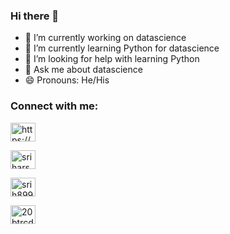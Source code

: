 ### Hi there 👋


- 🔭 I’m currently working on datascience
- 🌱 I’m currently learning Python for datascience
- 🤔 I’m looking for help with learning Python
- 💬 Ask me about datascience
- 😄 Pronouns: He/His
<h3 align="left">Connect with me:</h3>
<p align="left">
<a href="https://www.hackerrank.com/jaini_karthikey1" target="blank"><img align="center" src="https://raw.githubusercontent.com/rahuldkjain/github-profile-readme-generator/master/src/images/icons/Social/linked-in-alt.svg" alt="https://www.hackerrank.com/jaini_karthikey1" height="30" width="40" /></a>
  
<a href="https://instagram.com/sriharsha_velicheti" target="blank"><img align="center" src="https://raw.githubusercontent.com/rahuldkjain/github-profile-readme-generator/master/src/images/icons/Social/instagram.svg" alt="sriharsha_velicheti" height="30" width="40" /></a>
  
<a href="https://www.hackerrank.com/srih8991" target="blank"><img align="center" src="https://raw.githubusercontent.com/rahuldkjain/github-profile-readme-generator/master/src/images/icons/Social/hackerrank.svg" alt="srih8991" height="30" width="40" /></a>
  
<a href="https://www.leetcode.com/20btrcd019" target="blank"><img align="center" src="https://raw.githubusercontent.com/rahuldkjain/github-profile-readme-generator/master/src/images/icons/Social/leet-code.svg" alt="20btrcd019" height="30" width="40" /></a>
</p>
